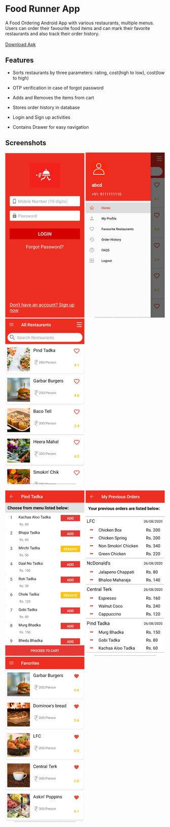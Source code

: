 # Food Runner App

A Food Ordering Android App with various restaurants, multiple menus. Users can order their favourite food items and can mark their favorite restaurants and also track their order history.
<br><br>
<a href="https://docs.google.com/uc?export=download&id=1s7fabUhEecpnhAAZ4vjr7t8vlYzs0BFX">Download Apk</a>
<br>
## Features

- Sorts restaurants by three parameters: rating, cost(high to low), cost(low to high)

- OTP verification in case of forgot password

- Adds and Removes the items from cart

- Stores order history in database

- Login and Sign up activities

- Contains Drawer for easy navigation 

## Screenshots

<div class="row">
       <img src="/Screenshots/food-runner ss5.jpg" width="250" title="Login">
      <img src="/Screenshots/food-runner ss2.jpg" width="250" title="Menu Drawer">      
      <img src="/Screenshots/food-runner ss1.jpg" width="250" title="All Restaurants">
</div>
<br>
<div class="row">
      <img src="/Screenshots/food-runner ss3.jpg" width="250" title="Restaurant Menu">
      <img src="/Screenshots/food-runner ss4.jpg" width="250" title="Order History">
      <img src="/Screenshots/food-runner ss6.jpg" width="250" title="Favorite Restaurants">
</div>

